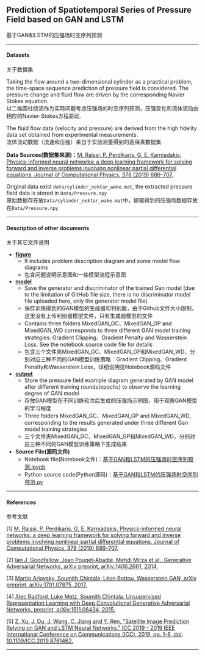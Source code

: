 ## Prediction of Spatiotemporal Series of Pressure Field based on GAN and LSTM
基于GAN和LSTM的压强场时空序列预测

-----------------------------------------------------------------------------------

#### Datasets
关于数据集

Taking the flow around a two-dimensional cylinder as a practical problem, the time-space sequence prediction of pressure field is considered. The pressure change and fluid flow are driven by the corresponding Navier Stokes equation.   
以二维圆柱绕流作为实际问题考虑压强场的时空序列预测，压强变化和流体流动由相应的Navier-Stokes方程驱动. 

The fluid flow data (velocity and pressure) are derived from the high fidelity data set obtained from experimental measurements.  
流体流动数据（流速和压强）来自于实验测量得到的高保真数据集. 

**Data Sources(数据集来源)**：[M. Raissi, P. Perdikaris, G. E. Karniadakis, Physics-informed neural networks: a deep learning framework for solving forward and inverse problems involving nonlinear partial differential equations. Journal of Computational Physics, 378 (2019) 686–707.](https://www.sciencedirect.com/science/article/pii/S0021999118307125)

Original data exist `data/cylinder_nektar_wake.mat`, the extracted pressure field data is stored in `Data/Pressure.npy`  
原始数据存在放`Data/cylinder_nektar_wake.mat`中，提取得到的压强场数据存放在`Data/Pressure.npy`

-----------------------------------------------------------------------------------

#### Description of other documents
关于其它文件说明

* [**figure**](https://github.com/ArtificialIntelligenceBirdMan/DeepLearningProject/tree/main/Spatiotemporal%20Sequence%20Prediction%20based%20on%20GAN-LSTM/figure)
    * It includes problem description diagram and some model flow diagrams
    * 包含问题说明示意图和一些模型流程示意图
* [**model**](https://github.com/ArtificialIntelligenceBirdMan/DeepLearningProject/tree/main/Spatiotemporal%20Sequence%20Prediction%20based%20on%20GAN-LSTM/model)
    * Save the generator and discriminator of the trained Gan model (due to the limitation of GitHub file size, there is no discriminator model file uploaded here, only the generator model file)
    * 保存训练得到的GAN模型的生成器和判别器，由于Github文件大小限制，这里没有上传判别器模型文件，只有生成器模型的文件
    * Contains three folders MixedGAN_GC、MixedGAN_GP and MixedGAN_WD corresponds to three different GAN model training strategies: Gradient Clipping、Gradient Penalty and Wasserstein Loss. See the notebook source code file for details
    * 包含三个文件夹MixedGAN_GC、MixedGAN_GP和MixedGAN_WD，分别对应三种不同的GAN模型训练策略：Gradient Clipping、Gradient Penalty和Wasserstein Loss，详细说明见Notebook源码文件
* [**output**](https://github.com/ArtificialIntelligenceBirdMan/DeepLearningProject/tree/main/Spatiotemporal%20Sequence%20Prediction%20based%20on%20GAN-LSTM/output)
    * Store the pressure field example diagram generated by GAN model after different training rounds(epochs) to observe the learning degree of GAN model
    * 存放GAN模型在不同训练轮次后生成的压强场示例图，用于观察GAN模型的学习程度
    * Three folders MixedGAN_GC、MixedGAN_GP and MixedGAN_WD, corresponding to the results generated under three different Gan model training strategies
    * 三个文件夹MixedGAN_GC、MixedGAN_GP和MixedGAN_WD，分别对应三种不同的GAN模型训练策略下生成结果
* **Source File(源码文件)**
    * Notebook file(Notebook文件)：[基于GAN和LSTM的压强场时空序列预测.ipynb](https://github.com/ArtificialIntelligenceBirdMan/DeepLearningProject/blob/main/Spatiotemporal%20Sequence%20Prediction%20based%20on%20GAN-LSTM/%E5%9F%BA%E4%BA%8EGAN%E5%92%8CLSTM%E7%9A%84%E5%8E%8B%E5%BC%BA%E5%9C%BA%E6%97%B6%E7%A9%BA%E5%BA%8F%E5%88%97%E9%A2%84%E6%B5%8B.ipynb)
    * Python source code(Python源码)：[基于GAN和LSTM的压强场时空序列预测.py](https://github.com/ArtificialIntelligenceBirdMan/DeepLearningProject/blob/main/Spatiotemporal%20Sequence%20Prediction%20based%20on%20GAN-LSTM/%E5%9F%BA%E4%BA%8EGAN%E5%92%8CLSTM%E7%9A%84%E5%8E%8B%E5%BC%BA%E5%9C%BA%E6%97%B6%E7%A9%BA%E5%BA%8F%E5%88%97%E9%A2%84%E6%B5%8B.py)

-----------------------------------------------------------------------------------

#### References
参考文献

[1] [M. Raissi, P. Perdikaris, G. E. Karniadakis, Physics-informed neural networks: a deep learning framework for solving forward and inverse problems involving nonlinear partial differential equations. Journal of Computational Physics, 378 (2019) 686–707.](https://www.sciencedirect.com/science/article/pii/S0021999118307125)

[2] [Ian J. Goodfellow, Jean Pouget-Abadie, Mehdi Mirza et al., Generative Adversarial Networks, arXiv preprint, arXiv:1406.2661, 2014.](https://arxiv.org/abs/1406.2661)

[3] [Martin Arjovsky, Soumith Chintala, Léon Bottou, Wasserstein GAN, arXiv preprint, arXiv:1701.07875, 2017.](https://arxiv.org/abs/1701.07875)

[4] [Alec Radford, Luke Metz, Soumith Chintala, Unsupervised Representation Learning with Deep Convolutional Generative Adversarial Networks,  preprint, arXiv:1511.06434, 2015.](https://arxiv.org/abs/1511.06434)

[5] [Z. Xu, J. Du, J. Wang, C. Jiang and Y. Ren, "Satellite Image Prediction Relying on GAN and LSTM Neural Networks," ICC 2019 - 2019 IEEE International Conference on Communications (ICC), 2019, pp. 1-6, doi: 10.1109/ICC.2019.8761462.](https://ieeexplore.ieee.org/abstract/document/8761462/similar)

-----------------------------------------------------------------------------------
